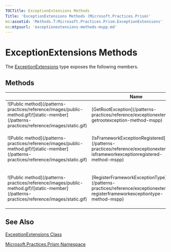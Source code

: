 ```yaml
---
TOCTitle: ExceptionExtensions Methods
Title: 'ExceptionExtensions Methods (Microsoft.Practices.Prism)'
ms:assetid: 'Methods.T:Microsoft.Practices.Prism.ExceptionExtensions'
ms:mtpsurl: 'exceptionextensions-methods-mspp.md'
---
```



# ExceptionExtensions Methods

The [ExceptionExtensions](/patterns-practices/reference/exceptionextensions-class-mspp) type exposes the following members.

## Methods

<table>

<thead>
<tr class="header">
<th> </th>
<th>Name</th>
<th>Description</th>
</tr>
</thead>
<tbody>
<tr class="odd">
<td>![Public method](/patterns-practices/reference/images/public-method.gif)![static-member](/patterns-practices/reference/images/static.gif)</td>
<td>[GetRootException](/patterns-practices/reference/exceptionextensions-getrootexception-method-mspp)</td>
<td><div class="summary">
Looks at all the inner exceptions of the exception parameter to find the most likely root cause of the exception. This works by skipping all registered exception types.
</div></td>
</tr>
<tr class="even">
<td>![Public method](/patterns-practices/reference/images/public-method.gif)![static-member](/patterns-practices/reference/images/static.gif)</td>
<td>[IsFrameworkExceptionRegistered](/patterns-practices/reference/exceptionextensions-isframeworkexceptionregistered-method-mspp)</td>
<td><div class="summary">
Determines whether the exception type is already registered using the [RegisterFrameworkExceptionType(Type)](/patterns-practices/reference/exceptionextensions-registerframeworkexceptiontype-method-mspp) method
</div></td>
</tr>
<tr class="odd">
<td>![Public method](/patterns-practices/reference/images/public-method.gif)![static-member](/patterns-practices/reference/images/static.gif)</td>
<td>[RegisterFrameworkExceptionType](/patterns-practices/reference/exceptionextensions-registerframeworkexceptiontype-method-mspp)</td>
<td><div class="summary">
Register the type of an Exception that is thrown by the framework. The [GetRootException(Exception)](/patterns-practices/reference/exceptionextensions-getrootexception-method-mspp) method uses this list of Exception types to find out if something has gone wrong.
</div></td>
</tr>
</tbody>
</table>

## See Also

[ExceptionExtensions Class](/patterns-practices/reference/exceptionextensions-class-mspp)

[Microsoft.Practices.Prism Namespace](/patterns-practices/reference/mspp-namespace)

